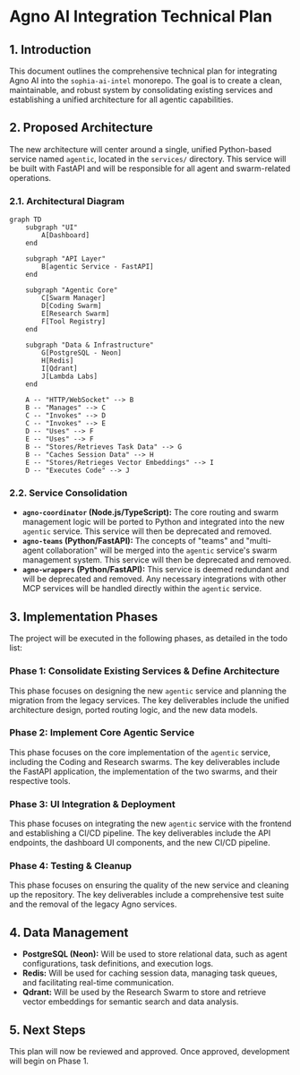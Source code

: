 # Agno AI Integration Technical Plan

## 1. Introduction

This document outlines the comprehensive technical plan for integrating Agno AI into the `sophia-ai-intel` monorepo. The goal is to create a clean, maintainable, and robust system by consolidating existing services and establishing a unified architecture for all agentic capabilities.

## 2. Proposed Architecture

The new architecture will center around a single, unified Python-based service named `agentic`, located in the `services/` directory. This service will be built with FastAPI and will be responsible for all agent and swarm-related operations.

### 2.1. Architectural Diagram

```mermaid
graph TD
    subgraph "UI"
        A[Dashboard]
    end

    subgraph "API Layer"
        B[agentic Service - FastAPI]
    end

    subgraph "Agentic Core"
        C[Swarm Manager]
        D[Coding Swarm]
        E[Research Swarm]
        F[Tool Registry]
    end

    subgraph "Data & Infrastructure"
        G[PostgreSQL - Neon]
        H[Redis]
        I[Qdrant]
        J[Lambda Labs]
    end

    A -- "HTTP/WebSocket" --> B
    B -- "Manages" --> C
    C -- "Invokes" --> D
    C -- "Invokes" --> E
    D -- "Uses" --> F
    E -- "Uses" --> F
    B -- "Stores/Retrieves Task Data" --> G
    B -- "Caches Session Data" --> H
    E -- "Stores/Retrieges Vector Embeddings" --> I
    D -- "Executes Code" --> J
```

### 2.2. Service Consolidation

*   **`agno-coordinator` (Node.js/TypeScript):** The core routing and swarm management logic will be ported to Python and integrated into the new `agentic` service. This service will then be deprecated and removed.
*   **`agno-teams` (Python/FastAPI):** The concepts of "teams" and "multi-agent collaboration" will be merged into the `agentic` service's swarm management system. This service will then be deprecated and removed.
*   **`agno-wrappers` (Python/FastAPI):** This service is deemed redundant and will be deprecated and removed. Any necessary integrations with other MCP services will be handled directly within the `agentic` service.

## 3. Implementation Phases

The project will be executed in the following phases, as detailed in the todo list:

### Phase 1: Consolidate Existing Services & Define Architecture

This phase focuses on designing the new `agentic` service and planning the migration from the legacy services. The key deliverables include the unified architecture design, ported routing logic, and the new data models.

### Phase 2: Implement Core Agentic Service

This phase focuses on the core implementation of the `agentic` service, including the Coding and Research swarms. The key deliverables include the FastAPI application, the implementation of the two swarms, and their respective tools.

### Phase 3: UI Integration & Deployment

This phase focuses on integrating the new `agentic` service with the frontend and establishing a CI/CD pipeline. The key deliverables include the API endpoints, the dashboard UI components, and the new CI/CD pipeline.

### Phase 4: Testing & Cleanup

This phase focuses on ensuring the quality of the new service and cleaning up the repository. The key deliverables include a comprehensive test suite and the removal of the legacy Agno services.

## 4. Data Management

*   **PostgreSQL (Neon):** Will be used to store relational data, such as agent configurations, task definitions, and execution logs.
*   **Redis:** Will be used for caching session data, managing task queues, and facilitating real-time communication.
*   **Qdrant:** Will be used by the Research Swarm to store and retrieve vector embeddings for semantic search and data analysis.

## 5. Next Steps

This plan will now be reviewed and approved. Once approved, development will begin on Phase 1.